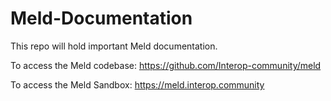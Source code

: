 # Meld-Documentation

This repo will hold important Meld documentation.

To access the Meld codebase: https://github.com/Interop-community/meld

To access the Meld Sandbox: https://meld.interop.community
